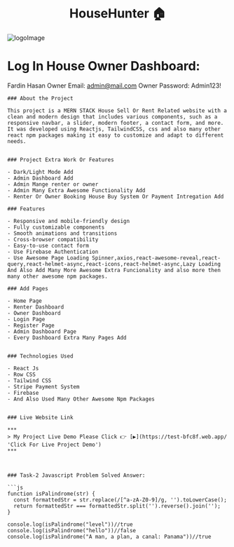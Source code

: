 <h1 align="center">HouseHunter 🏠</h1>

![logoImage](https://househunter-e3d07.web.app/assets/logo-86142309.png)


Log In House Owner Dashboard:
============================
Fardin Hasan
Owner Email: admin@mail.com
Owner Password: Admin123!

```
### About the Project

This project is a MERN STACK House Sell Or Rent Related website with a clean and modern design that includes various components, such as a responsive navbar, a slider, modern footer, a contact form, and more. It was developed using Reactjs, TailwindCSS, css and also many other react npm packages making it easy to customize and adapt to different needs.


### Project Extra Work Or Features

- Dark/Light Mode Add
- Admin Dashboard Add
- Admin Mange renter or owner
- Admin Many Extra Awesome Functionality Add
- Renter Or Owner Booking House Buy System Or Payment Intregation Add

### Features

- Responsive and mobile-friendly design
- Fully customizable components
- Smooth animations and transitions
- Cross-browser compatibility
- Easy-to-use contact form
- Use Firebase Authentication
- Use Awesome Page Loading Spinner,axios,react-awesome-reveal,react-query,react-helmet-async,react-icons,react-helmet-async,Lazy Loading And Also Add Many More Awesome Extra Funcionality and also more then many other awesome npm packages.

### Add Pages

- Home Page
- Renter Dashboard
- Owner Dashboard
- Login Page
- Register Page
- Admin Dashboard Page
- Every Dashboard Extra Many Pages Add


### Technologies Used

- React Js
- Row CSS
- Tailwind CSS
- Stripe Payment System
- Firebase
- And Also Used Many Other Awesome Npm Packages


### Live Website Link

***
> My Project Live Demo Please Click 👉 [▶](https://test-bfc8f.web.app/ 'Click For Live Project Demo')
***



### Task-2 Javascript Problem Solved Answer:

```js
function isPalindrome(str) {
  const formattedStr = str.replace(/[^a-zA-Z0-9]/g, '').toLowerCase();
  return formattedStr === formattedStr.split('').reverse().join('');
}

console.log(isPalindrome("level"))//true
console.log(isPalindrome("hello"))//false
console.log(isPalindrome("A man, a plan, a canal: Panama"))//true
```
